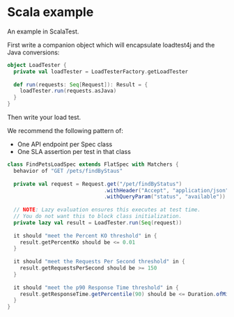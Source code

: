 # Scala example

An example in ScalaTest.

First write a companion object which will encapsulate loadtest4j and the Java conversions:

```scala
object LoadTester {
  private val loadTester = LoadTesterFactory.getLoadTester
  
  def run(requests: Seq[Request]): Result = {
    loadTester.run(requests.asJava)
  }
}
```

Then write your load test.

We recommend the following pattern of:

- One API endpoint per Spec class
- One SLA assertion per test in that class

```scala
class FindPetsLoadSpec extends FlatSpec with Matchers {
  behavior of "GET /pets/findByStaus"
  
  private val request = Request.get("/pet/findByStatus")
                               .withHeader("Accept", "application/json")
                               .withQueryParam("status", "available"))
  
  // NOTE: Lazy evaluation ensures this executes at test time.
  // You do not want this to block class initialization.
  private lazy val result = LoadTester.run(Seq(request))        
  
  it should "meet the Percent KO threshold" in {
    result.getPercentKo should be <= 0.01
  }
  
  it should "meet the Requests Per Second threshold" in {
    result.getRequestsPerSecond should be >= 150
  }
  
  it should "meet the p90 Response Time threshold" in {
    result.getResponseTime.getPercentile(90) should be <= Duration.ofMillis(500)
  }
}
```
